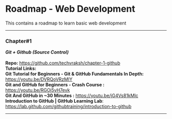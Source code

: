 # Roadmap - Web Development
This contains a roadmap to learn basic web development
***

### Chapter#1
***Git + Github (Source Control)*** <br/><br/>
**Repo:** https://github.com/techvraksh/chapter-1-github <br/>
**Tutorial Links:** <br/>
**Git Tutorial for Beginners - Git & GitHub Fundamentals In Depth:** https://youtu.be/DVRQoVRzMIY <br/>
**Git and GitHub for Beginners - Crash Course :** https://youtu.be/RGOj5yH7evk <br/>
**Git And GitHub in ~30 Minutes :** https://youtu.be/jG4Vs81kMlc <br/>
**Introduction to GitHub | GitHub Learning Lab**: https://lab.github.com/githubtraining/introduction-to-github <br/>

***
